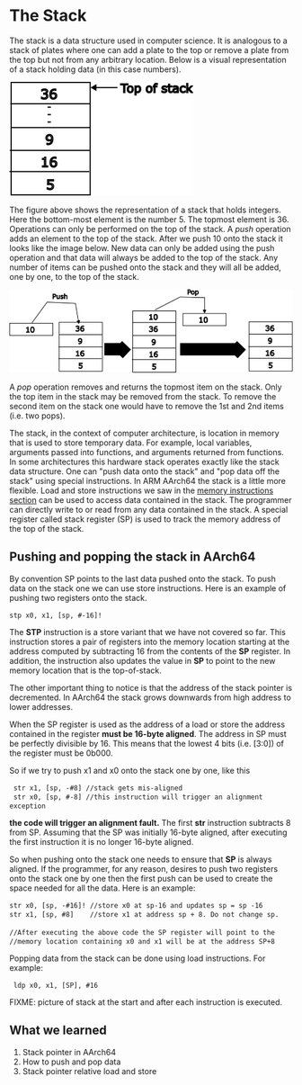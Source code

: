 # The Stack

The stack is a data structure used in computer science. It is analogous to a stack of plates where one can add a plate to the top or remove a plate from the top but not from any arbitrary location. Below is a visual representation of a stack holding data (in this case numbers).

![Example of Stack](./images/stack1.png)

The figure above shows the representation of a stack that holds integers. Here the bottom-most element is the number 5. The topmost element is 36. Operations can only be performed on the top of the stack. A _push_ operation adds an element to the top of the stack. After we push 10 onto the stack it looks like the image below. New data can only be added using the push operation and that data will always be added to the top of the stack. Any number of items can be pushed onto the stack and they will all be added, one by one, to the top of the stack.

![Push and Pop Stack](./images/stack2.png)

A _pop_ operation removes and returns the topmost item on the stack. Only the top item in the stack may be removed from the stack. To remove the second item on the stack one would have to remove the 1st and 2nd items (i.e. two pops).

The stack, in the context of computer architecture, is location in memory that is used to store temporary data. For example, local variables, arguments passed into functions, and arguments returned from functions. In some architectures this hardware stack operates exactly like the stack data structure. One can "push data onto the stack" and "pop data off the stack" using special instructions. In ARM AArch64 the stack is a little more flexible. Load and store instructions we saw in the [memory instructions section](./memory_inst.md) can be used to access data contained in the stack. The programmer can directly write to or read from any data contained in the stack. A special register called stack register (SP) is used to track the memory address of the top of the stack.

## Pushing and popping the stack in AArch64

By convention SP points to the last data pushed onto the stack. To push data on the stack one we can use store instructions. Here is an example of pushing two registers onto the stack.

```
stp x0, x1, [sp, #-16]!

```

The **STP** instruction is a store variant that we have not covered so far. This instruction stores a pair of registers into the memory location starting at the address computed by subtracting 16 from the contents of the **SP** register. In addition, the instruction also updates the value in **SP** to point to the new memory location that is the top-of-stack.

The other important thing to notice is that the address of the stack pointer is decremented. In AArch64 the stack grows downwards from high address to lower addresses.

When the SP register is used as the address of a load or store the address contained in the register **must be 16-byte aligned**. The address in SP must be perfectly divisible by 16. This means that the lowest 4 bits (i.e. [3:0]) of the register must be 0b000.

So if we try to push x1 and x0 onto the stack one by one, like this
```
 str x1, [sp, -#8] //stack gets mis-aligned
 str x0, [sp, #-8] //this instruction will trigger an alignment exception
```
**the code will trigger an alignment fault.** The first **str** instruction subtracts 8 from SP. Assuming that the SP was initially 16-byte aligned, after executing the first instruction it is no longer 16-byte aligned.

So when pushing onto the stack one needs to ensure that **SP** is always aligned. If the programmer, for any reason, desires to push  two registers onto the stack one by one then the first push can be used to create the space needed for all the data. Here is an example:

```
str x0, [sp, -#16]! //store x0 at sp-16 and updates sp = sp -16
str x1, [sp, #8]    //store x1 at address sp + 8. Do not change sp.

//After executing the above code the SP register will point to the
//memory location containing x0 and x1 will be at the address SP+8
```


Popping data from the stack can be done using load instructions. For example:

```
 ldp x0, x1, [SP], #16
```


FIXME: picture of stack at the start and after each instruction is executed.


## What we learned
   1. Stack pointer in AArch64
   2. How to push and pop data
   2. Stack pointer relative load and store
